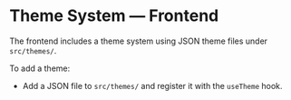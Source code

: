 # Theme System — Frontend

The frontend includes a theme system using JSON theme files under `src/themes/`.

To add a theme:
- Add a JSON file to `src/themes/` and register it with the `useTheme` hook.
